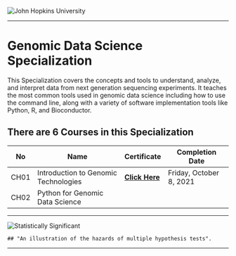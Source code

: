 ![John Hopkins University](https://d3njjcbhbojbot.cloudfront.net/api/utilities/v1/imageproxy/https://s3.amazonaws.com/coursera_assets/xdp/jhu_v3.svg)

---
# Genomic Data Science Specialization

This Specialization covers the concepts and tools to understand, analyze, and interpret data from next generation sequencing experiments. It teaches the most common tools used in genomic data science including how to use the command line, along with a variety of software implementation tools like Python, R, and Bioconductor. 



## There are 6 Courses in this Specialization
No | Name| Certificate | Completion Date|
---| --- | ----| ---|
 CH01 | Introduction to Genomic Technologies | [**Click Here**](https://www.coursera.org/account/accomplishments/verify/Q8GWA6BLZ8D9) | Friday, October 8, 2021 |
 CH02 | Python for Genomic Data Science | | 




---
![Statistically Significant](https://imgs.xkcd.com/comics/significant.png)

    ## "An illustration of the hazards of multiple hypothesis tests".
---

